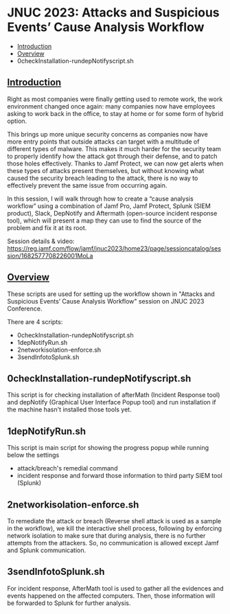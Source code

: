 # JNUC 2023: Attacks and Suspicious Events’ Cause Analysis Workflow

- [Introduction](#introduction)
- [Overview](#overview)
- 0checkInstallation-rundepNotifyscript.sh

## [Introduction](#introduction)

Right as most companies were finally getting used to remote work, the work environment changed once again: many companies now have employees asking to work back in the office, to stay at home or for some form of hybrid option.

This brings up more unique security concerns as companies now have more entry points that outside attacks can target with a multitude of different types of malware. This makes it much harder for the security team to properly identify how the attack got through their defense, and to patch those holes effectively. Thanks to Jamf Protect, we can now get alerts when these types of attacks present themselves, but without knowing what caused the security breach leading to the attack, there is no way to effectively prevent the same issue from occurring again.

In this session, I will walk through how to create a “cause analysis workflow” using a combination of Jamf Pro, Jamf Protect, Splunk (SIEM product), Slack, DepNotify and Aftermath (open-source incident response tool), which will present a map they can use to find the source of the problem and fix it at its root.

Session details & video: <https://reg.jamf.com/flow/jamf/jnuc2023/home23/page/sessioncatalog/session/1682577708226001MoLa> 

## [Overview](#overview)
These scripts are used for setting up the workflow shown in "Attacks and Suspicious Events’ Cause Analysis Workflow" session on JNUC 2023 Conference.

There are 4 scripts:
- 0checkInstallation-rundepNotifyscript.sh
- 1depNotifyRun.sh
- 2networkisolation-enforce.sh
- 3sendInfotoSplunk.sh

## 0checkInstallation-rundepNotifyscript.sh

This script is for checking installation of afterMath (Incident Response tool) and depNotify (Graphical User Interface Popup tool) and run installation if the machine hasn't installed those tools yet.

## 1depNotifyRun.sh

This script is main script for showing the progress popup while running below the settings
- attack/breach's remedial command
- incident response and forward those information to third party SIEM tool (Splunk)

## 2networkisolation-enforce.sh
To remediate the attack or breach (Reverse shell attack is used as a sample in the workflow), we kill the interactive shell process, following by enforcing network isolation to make sure that during analysis, there is no further attempts from the attackers. So, no communication is allowed except Jamf and Splunk communication. 

## 3sendInfotoSplunk.sh
For incident response, AfterMath tool is used to gather all the evidences and events happened on the affected computers. Then, those information will be forwarded to Splunk for further analysis.

